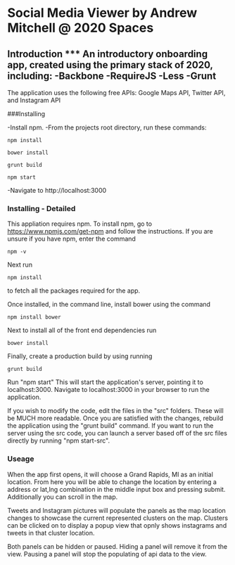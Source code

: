 # Social Media Viewer by Andrew Mitchell @ 2020 Spaces

## Introduction *** An introductory onboarding app, created using the primary stack of 2020, including: -Backbone -RequireJS -Less -Grunt

The application uses the following free APIs: Google Maps API, Twitter API, and Instagram API

###Installing

-Install npm. -From the projects root directory, run these commands:

```
npm install
```
```
bower install
```
```
grunt build
```
```
npm start
```

-Navigate to http://localhost:3000

### Installing - Detailed

This appliation requires npm. To install npm, go to https://www.npmjs.com/get-npm and follow the instructions. If you are unsure if you have npm, enter the command
```
npm -v
```
Next run 
 ```
 npm install
 ```
to fetch all the packages required for the app.

Once installed, in the command line, install bower using the command
```
npm install bower
```
Next to install all of the front end dependencies run
```
bower install
```

Finally, create a production build by using running
```
grunt build
```

Run "npm start" This will start the application's server, pointing it to localhost:3000.
Navigate to localhost:3000 in your browser to run the application.

If you wish to modify the code, edit the files in the "src" folders. These will be MUCH more readable. Once you are satisfied with the changes, rebuild the application using the "grunt build" command. If you want to run the server using the src code, you can launch a server based off of the src files directly by running "npm start-src".

### Useage
 When the app first opens, it will choose a Grand Rapids, MI as an initial location.  From here you will be able to change the location by entering a address or lat,lng combination in the middle input box and pressing submit.  Additionally you can scroll in the map.

 Tweets and Instagram pictures will populate the panels as the map location changes to showcase the current represented clusters on the map.  Clusters can be clicked on to display a popup view that opnly shows instagrams and tweets in that cluster location.

 Both panels can be hidden or paused.  Hiding a panel will remove it from the view.  Pausing a panel will stop the populating of api data to the view.
